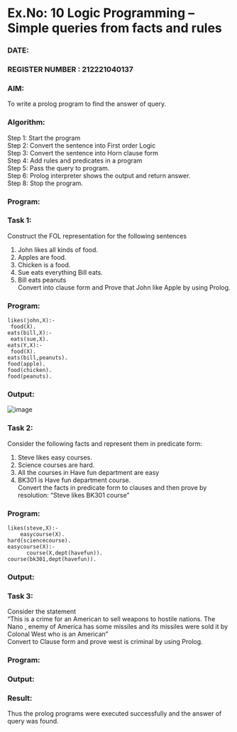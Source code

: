 # Ex.No: 10  Logic Programming –  Simple queries from facts and rules
### DATE:                                                                            
### REGISTER NUMBER : 212221040137
### AIM: 
To write a prolog program to find the answer of query. 
###  Algorithm:
 Step 1: Start the program <br> 
 Step 2: Convert the sentence into First order Logic  <br> 
 Step 3:  Convert the sentence into Horn clause form  <br> 
 Step 4: Add rules and predicates in a program   <br> 
 Step 5:  Pass the query to program. <br> 
 Step 6: Prolog interpreter shows the output and return answer. <br> 
 Step 8:  Stop the program.
### Program:
### Task 1:
Construct the FOL representation for the following sentences <br> 
1.	John likes all kinds of food.  <br> 
2.	Apples are food.  <br> 
3.	Chicken is a food.  <br> 
4.	Sue eats everything Bill eats. <br> 
5.	 Bill eats peanuts  <br> 
   Convert into clause form and Prove that John like Apple by using Prolog. <br> 
### Program:

    likes(john,X):-
     food(X).
    eats(bill,X):-
     eats(sue,X).
    eats(Y,X):-
     food(X).
    eats(bill,peanuts).
    food(apple).
    food(chicken).
    food(peanuts).
 

### Output:

![image](https://github.com/Rakesh2k23/AI_Lab_2023-24/assets/141472158/b8f33d9e-a37e-4723-ad78-cdfb85f1171f)


### Task 2:
Consider the following facts and represent them in predicate form: <br>              
1.	Steve likes easy courses. <br> 
2.	Science courses are hard. <br> 
3. All the courses in Have fun department are easy <br> 
4. BK301 is Have fun department course.<br> 
Convert the facts in predicate form to clauses and then prove by resolution: “Steve likes BK301 course”<br> 

### Program:

    likes(steve,X):-
        easycourse(X).
    hard(sciencecourse).
    easycourse(X):-
          course(X,dept(havefun)).
    course(bk301,dept(havefun)).


### Output:

### Task 3:
Consider the statement <br> 
“This is a crime for an American to sell weapons to hostile nations. The Nano , enemy of America has some missiles and its missiles were sold it by Colonal West who is an American” <br> 
Convert to Clause form and prove west is criminal by using Prolog.<br> 
### Program:


### Output:

### Result:
Thus the prolog programs were executed successfully and the answer of query was found.
